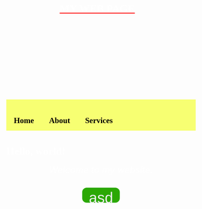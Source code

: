 <html>
<head>  
    <title> My Web Page</title>
    <meta charset="UTF-8">
    <meta name="viewport" content="width=device-width, initial-scale=1.0">   
    <link rel="preconnect" href="https://fonts.googleapis.com">
    <link rel="preconnect" href="https://fonts.gstatic.com" crossorigin>
    <link href="https://fonts.googleapis.com/css2?family=Pacifico&display=swap" rel="stylesheet">
    <link href="style.css" rel="stylesheet">
    <meta charset="UTF-8">
    <meta name="viewport" content="width=device-width, initial-scale=1.0">   
    <link rel="preconnect" href="https://fonts.googleapis.com">
    <link rel="preconnect" href="https://fonts.gstatic.com" crossorigin>
    <link href="https://fonts.googleapis.com/css2?family=Bad+Script&family=Pacifico&display=swap" rel="stylesheet">
    <link href="style.css" rel="stylesheet">
    <style>
        .bad-script-regular {
                        font-family: "Bad Script", cursive;
                        font-weight: 400;
                        font-style: normal;
                        }
    </style>
    <style>
        .pacifico-regular {
                            font-family: "Pacifico", cursive;
                            font-weight: 400;
                            font-style: normal;
                       }
    </style>
    <style>
       h1 {
               font-family: Pacifico, cursive; 
           }
    </style>
    <style>
        h2 {
             font-family: "Bad Script", cursive;   
        }
    </style>
    <style>
        button {
            width: 100;
            height: 40;
            background-color: #2ba805;
            border-radius: 12px;
            border: none;
            color: #eeeeee;
            cursor: pointer;
            display: inline-block;
            font-family: sans-serif;
            font-size: 40px;
            padding: 5px 15px;
            text-align: center;
            text-decoration: none;
            }
       button:hover {
            animation: glowing 1300ms infinite;
         }
        @keyframes glowing {
            0% { background-color: #2ba805; box-shadow: 0 0 5px #2ba805; }
            50% { background-color: #49e819; box-shadow: 0 0 20px #49e819; }
            100% { background-color: #2ba805; box-shadow: 0 0 5px #2ba805; }
        }
     a:hover {
                       animation: glowing 1300ms infinite;
        @keyframes glowing {
            0% { background-color: #2ba805; box-shadow: 0 0 5px #fb0000; }
            50% { background-color: #49e819; box-shadow: 0 0 20px #fb0000; }
            100% { background-color: #2ba805; box-shadow: 0 0 5px #fb0000; }
           }
    </style>
<style>
  body {
          font-family: Satisfy&display=swap;
          font-size: 40xp;
    }
</style>
    <style>
        .circle-logo {
            ulr: ('picture.ico');
            width: 200px; 
            height: 200px; 
            border-radius: 50%;
            background-image: ulr('picture.ico');
            border-size: cover;
        }
    </style>   
   <style>
        header h1 {
            position: relative;
            top: 30px; 
            right: 10px; 
        }
      
   </style>
    <style>
        body {
            background-image: url('Screenshot 2024-05-07 193200.png');
            background-repeat: no-repeat;
            background-attachment: fixed;
            background-size: 100% 100%;
        }
    </style>
    <style>
        .horizontal-menu {
            background-color: #f7ff72;
            overflow: hidden; 
        }
      .horizontal-menu a {
            float: left; 
            display: block;
            color: black; 
            text-align: center;
            padding: 14px 20px; 
            text-decoration: none; 
        }
        .horizontal-menu a:hover {
            background-color: #9ea700;
        }
    </style>
    <style>
      h1 {
        fomt-family: Satisfy&display=swap;
        color: red;
          }
    </style>
</head>
<body>
  <header>
  <h1><center><div><u><font color="white">MY WEB PAGE</font></u></div></center></h1>
  </header>
    <div class="circle-logo"></div>  
    <div class="horizontal-menu">
        <h2>
            <a href="#">Home</a>
            <a href="#">About</a>
            <a href="#">Services</a>
        </h2>
    </div>   
    <div class="font family"><h1><font color="white">Hello, world!</font></h1></div>
    <h6><center><p><font color="white" size="5">Welcome to my website.</font></p></center></h6>
  <center><button type="submit" class="button">asd</button></center>  
</body>
</html>
